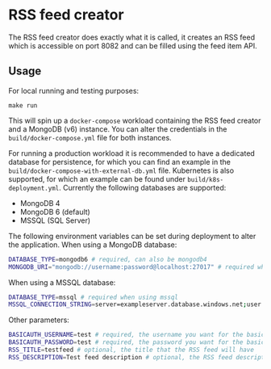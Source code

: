 # RSS feed creator
The RSS feed creator does exactly what it is called, it creates an RSS feed which is accessible on port 8082 and can be filled using the feed item API.

## Usage
For local running and testing purposes:
```
make run
```
This will spin up a `docker-compose` workload containing the RSS feed creator and a MongoDB (v6) instance. You can alter the credentials in the `build/docker-compose.yml` file for both instances.

For running a production workload it is recommended to have a dedicated database for persistence, for which you can find an example in the `build/docker-compose-with-external-db.yml` file. Kubernetes is also supported, for which an example can be found under `build/k8s-deployment.yml`. 
Currently the following databases are supported:
- MongoDB 4
- MongoDB 6 (default)
- MSSQL (SQL Server)

The following environment variables can be set during deployment to alter the application.
When using a MongoDB database:
```bash
DATABASE_TYPE=mongodb6 # required, can also be mongodb4 
MONGODB_URI="mongodb://username:password@localhost:27017" # required when using mongodb
```

When using a MSSQL database:
```bash
DATABASE_TYPE=mssql # required when using mssql
MSSQL_CONNECTION_STRING=server=exampleserver.database.windows.net;user id=testadmin;password=**********;port=1433;database=rssfeed-db; # required when using mssql
```

Other parameters:
```bash
BASICAUTH_USERNAME=test # required, the username you want for the basic authentication
BASICAUTH_PASSWORD=test # required, the password you want for the basic authentication
RSS_TITLE=testfeed # optional, the title that the RSS feed will have
RSS_DESCRIPTION=Test feed description # optional, the RSS feed description
```